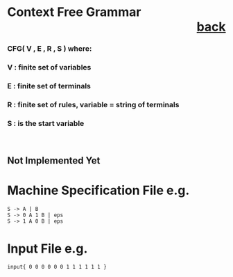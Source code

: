 # Context Free Grammar           <div style="text-align: right">[back](https://github.com/andrewkuhl/Automata)</div>

### CFG( V , E , R , S ) where:
### V : finite set of variables
### E : finite set of terminals
### R : finite set of rules, variable = string of terminals
### S : is the start variable

<br>

## Not Implemented Yet

# Machine Specification File e.g.
```
S -> A | B
S -> 0 A 1 B | eps
S -> 1 A 0 B | eps
```

# Input File e.g.
```
input{ 0 0 0 0 0 0 1 1 1 1 1 1 }
```
